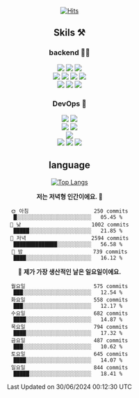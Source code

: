 <div align="center">

[![Hits](https://hits.seeyoufarm.com/api/count/incr/badge.svg?url=https%3A%2F%2Fgithub.com%2Fzxcv9203%2Fhit-counter&count_bg=%23FF7272&title_bg=%23324C2E&icon=codeigniter.svg&icon_color=%23DD5B5B&title=%EB%B0%A9%EB%AC%B8%EC%9E%90&edge_flat=false)](https://hits.seeyoufarm.com)
  
## Skils ⚒️
### backend 🧑‍💻
  
<img src="https://img.shields.io/badge/Java-FF6600?style=flat-square&logo=buymeacoffee&logoColor=white"/>
<img src="https://img.shields.io/badge/Go-0099FF?style=flat-square&logo=go&logoColor=white"/>
<img src="https://img.shields.io/badge/Kotlin-7F52FF?style=flat-square&logo=kotlin&logoColor=white"/>
  
  
<br />
  
<img src="https://img.shields.io/badge/Spring-339933?style=flat-square&logo=Spring&logoColor=white"/>
<img src="https://img.shields.io/badge/Spring Boot-339933?style=flat-square&logo=Spring Boot&logoColor=white"/>
<img src="https://img.shields.io/badge/Spring Security-339933?style=flat-square&logo=Spring Security&logoColor=white"/>
  
<img src="https://img.shields.io/badge/Spring Data JPA-339933?style=flat-square&logo=Hibernate&logoColor=white"/>

<br />
  
  <img src="https://img.shields.io/badge/mysql-0099FF?style=flat-square&logo=mysql&logoColor=white"/>
  <img src="https://img.shields.io/badge/mariadb-0099FF?style=flat-square&logo=mariadb&logoColor=white"/>
  <img src="https://img.shields.io/badge/mongoDB-47A248?style=flat-square&logo=mongodb&logoColor=white"/>
  
  
### DevOps 🚀
  
  <img src="https://img.shields.io/badge/docker-2496ED?style=flat-square&logo=docker&logoColor=white"/>
  <img src="https://img.shields.io/badge/kubernetes-326CE5?style=flat-square&logo=kubernetes&logoColor=white"/>
  
  <br />
  
  <img src="https://img.shields.io/badge/Github Actions-2088FF?style=flat-square&logo=githubactions&logoColor=white"/>
  <img src="https://img.shields.io/badge/Jenkins-D24939?style=flat-square&logo=jenkins&logoColor=white"/>
  
  
  <br />
  <img src="https://img.shields.io/badge/terraform-7B42BC?style=flat-square&logo=terraform&logoColor=white"/>
  
  <br />
  <img src="https://img.shields.io/badge/Amazon AWS-232F3E?style=flat-square&logo=Amazon AWS&logoColor=white"/>

  <img src="https://img.shields.io/badge/GCP-4285F4?style=flat-square&logo=googlecloud&logoColor=white"/>
  <img src="https://img.shields.io/badge/NCP-03C75A?style=flat-square&logo=naver&logoColor=white"/>
  
  
## language

[![Top Langs](https://github-readme-stats.vercel.app/api/top-langs/?username=zxcv9203&hide=html&exclude_repo=zxcv9203.github.io,golB&theme=grate-gatsby)](https://github.com/zxcv9203/github-readme-stats)
  
<!--START_SECTION:waka-->
**저는 저녁형 인간이에요. 🦉** 

```text
🌞 아침                     250 commits         █░░░░░░░░░░░░░░░░░░░░░░░░   05.45 % 
🌆 낮　                     1002 commits        █████░░░░░░░░░░░░░░░░░░░░   21.85 % 
🌃 저녁                     2594 commits        ██████████████░░░░░░░░░░░   56.58 % 
🌙 밤　                     739 commits         ████░░░░░░░░░░░░░░░░░░░░░   16.12 % 
```
📅 **제가 가장 생산적인 날은 일요일이에요.** 

```text
월요일                      575 commits         ███░░░░░░░░░░░░░░░░░░░░░░   12.54 % 
화요일                      558 commits         ███░░░░░░░░░░░░░░░░░░░░░░   12.17 % 
수요일                      682 commits         ████░░░░░░░░░░░░░░░░░░░░░   14.87 % 
목요일                      794 commits         ████░░░░░░░░░░░░░░░░░░░░░   17.32 % 
금요일                      487 commits         ███░░░░░░░░░░░░░░░░░░░░░░   10.62 % 
토요일                      645 commits         ████░░░░░░░░░░░░░░░░░░░░░   14.07 % 
일요일                      844 commits         █████░░░░░░░░░░░░░░░░░░░░   18.41 % 
```



 Last Updated on 30/06/2024 00:12:30 UTC
<!--END_SECTION:waka-->
  
</div>

